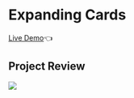 # Expanding Cards

[Live Demo](https://kemalbabaoglu.github.io/Expanding-Cards(Javascript)/):point_left:



## Project Review

![](gif.gif)
